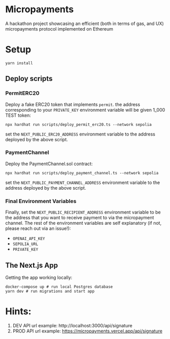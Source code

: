 # Micropayments

A hackathon project showcasing an efficient (both in terms of gas, and UX) micropayments protocol implemented on Ethereum

# Setup

`yarn install`

## Deploy scripts

### PermitERC20

Deploy a fake ERC20 token that implements `permit`. the address corresponding to your
`PRIVATE_KEY` environment variable will be given 1_000 TEST token:

`npx hardhat run scripts/deploy_permit_erc20.ts --network sepolia`

set the `NEXT_PUBLIC_ERC20_ADDRESS` environment variable to the address deployed by the above script.

### PaymentChannel

Deploy the PaymentChannel.sol contract:

`npx hardhat run scripts/deploy_payment_channel.ts --network sepolia`

set the `NEXT_PUBLIC_PAYMENT_CHANNEL_ADDRESS` environment variable to the address deployed by the above script.

### Final Environment Variables

Finally, set the `NEXT_PUBLIC_RECIPIENT_ADDRESS` environment variable to be the address that you want to receive payment
to via the micropayment channel. The rest of the environment variables are self explanatory (if not, please reach out via an issue!):

- `OPENAI_API_KEY`
- `SEPOLIA_URL`
- `PRIVATE_KEY`

## The Next.js App

Getting the app working locally:

```
docker-compose up # run local Postgres database
yarn dev # run migrations and start app
```

# Hints:

1. DEV API url example: http://localhost:3000/api/signature
2. PROD API url example: https://micropayments.vercel.app/api/signature
